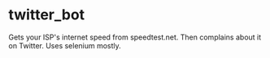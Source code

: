 # twitter_bot
Gets your ISP's internet speed from speedtest.net. Then complains about it on Twitter. Uses selenium mostly.
